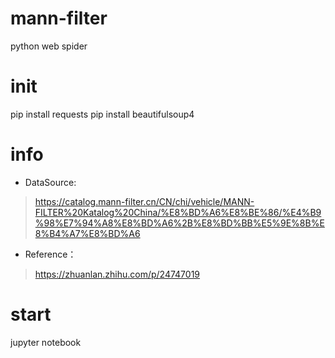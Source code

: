 # mann-filter
python web spider

# init

pip install requests
pip install beautifulsoup4

# info

* DataSource: 
> https://catalog.mann-filter.cn/CN/chi/vehicle/MANN-FILTER%20Katalog%20China/%E8%BD%A6%E8%BE%86/%E4%B9%98%E7%94%A8%E8%BD%A6%2B%E8%BD%BB%E5%9E%8B%E8%B4%A7%E8%BD%A6

* Reference： 
> https://zhuanlan.zhihu.com/p/24747019

# start
jupyter notebook


